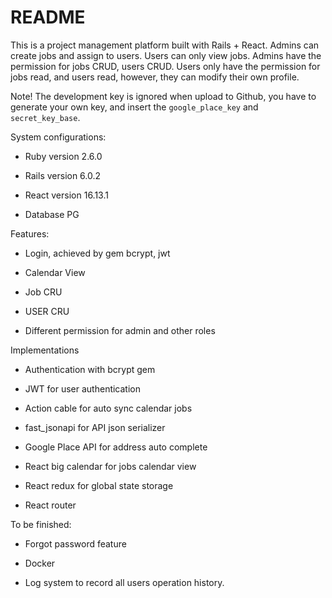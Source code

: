 # README

This is a project management platform built with Rails + React. Admins can create jobs and assign to users. Users can only view jobs. Admins have the permission for jobs CRUD, users CRUD. Users only have the permission for jobs read, and users read, however, they can modify their own profile.

Note! The development key is ignored when upload to Github, you have to generate your own key, and insert the `google_place_key` and `secret_key_base`.


System configurations:

* Ruby version 2.6.0

* Rails version 6.0.2

* React version 16.13.1

* Database PG


Features:

* Login, achieved by gem bcrypt, jwt

* Calendar View

* Job CRU

* USER CRU

* Different permission for admin and other roles


Implementations

* Authentication with bcrypt gem

* JWT for user authentication

* Action cable for auto sync calendar jobs

* fast_jsonapi for API json serializer

* Google Place API for address auto complete

* React big calendar for jobs calendar view

* React redux for global state storage

* React router


To be finished:

* Forgot password feature

* Docker

* Log system to record all users operation history.
